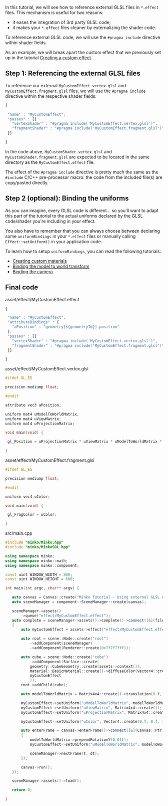 In this tutorial, we will see how to reference external GLSL files in `*.effect` files. This mechanism is useful for two reasons:

-   it eases the integration of 3rd party GLSL code;
-   it makes your `*.effect` files cleaner by externalizing the shader code.

To reference external GLSL code, we will use the `#pragma include` directive within shader fields.

As an example, we will break apart the custom effect that we previously set up in the tutorial [Creating a custom effect](../tutorial/17-Creating_a_custom_effect.md).

Step 1: Referencing the external GLSL files
-------------------------------------------

To reference our external `MyCustomEffect.vertex.glsl` and `MyCustomEffect.fragment.glsl` files, we will use the `#pragma include` directive within the respective shader fields:

```javascript
{

 "name" : "MyCustomEffect",
 "passes" : [{
   "vertexShader" : "#pragma include('MyCustomEffect.vertex.glsl')",
   "fragmentShader" : "#pragma include('MyCustomEffect.fragment.glsl')"
 }]

} 
```


In the code above, `MyCustomShader.vertex.glsl` and `MyCustomShader.fragment.glsl` are expected to be located in the same directory as the `MyCustomEffect.effect` file.

The effect of the `#pragma include` directive is pretty much the same as the `#include` C/C++ pre-processor macro: the code from the included file(s) are copy/pasted directly.

Step 2 (optional): Binding the uniforms
---------------------------------------

As you can imagine, every GLSL code is different... so you'll want to adapt this part of the tutorial to the actual uniforms declared by the GLSL code/shader you're including in your effect.

You also have to remember that you can always choose between declaring some `uniformBindings` in your `*.effect` files or manually calling `Effect::setUniform()` in your application code.

To learn how to setup `uniformBindings`, you can read the following tutorials:

-   [Creating custom materials](../tutorial/18-Creating_custom_materials.md)
-   [Binding the model to world transform](../tutorial/19-Binding_the_model_to_world_transform.md)
-   [Binding the camera](../tutorial/20-Binding_the_camera.md)

Final code
----------

asset/effect/MyCustomEffect.effect 
```javascript
{

 "name" : "MyCustomEffect",
 "attributeBindings" : {
   "aPosition" : "geometry[${geometryId}].position"
 },
 "passes" : [{
   "vertexShader" : "#pragma include('MyCustomEffect.vertex.glsl')",
   "fragmentShader" : "#pragma include('MyCustomEffect.fragment.glsl')"
 }]

} 
```


asset/effect/MyCustomEffect.vertex.glsl 
```c
#ifdef GL_ES

precision mediump float;

#endif

attribute vec3 aPosition;

uniform mat4 uModelToWorldMatrix;
uniform mat4 uViewMatrix;
uniform mat4 uProjectionMatrix;

void main(void) {

 gl_Position = uProjectionMatrix * uViewMatrix * uModelToWorldMatrix * vec4(aPosition, 1.0);

} 
```


asset/effect/MyCustomEffect.fragment.glsl 
```c
#ifdef GL_ES

precision mediump float;

#endif

uniform vec4 uColor;

void main(void) {

 gl_FragColor = uColor;

} 
```


src/main.cpp 
```cpp
#include "minko/Minko.hpp" 
#include "minko/MinkoSDL.hpp"

using namespace minko; 
using namespace minko::math; 
using namespace minko::component;

const uint WINDOW_WIDTH = 800; 
const uint WINDOW_HEIGHT = 600;

int main(int argc, char** argv) {

   auto canvas = Canvas::create("Minko Tutorial - Using external GLSL code in effect files", WINDOW_WIDTH, WINDOW_HEIGHT);
   auto sceneManager = component::SceneManager::create(canvas);

   sceneManager->assets()
       ->queue("effect/MyCustomEffect.effect");
   auto complete = sceneManager->assets()->complete()->connect([&](file::AssetLibrary::Ptr assets)
   {
       auto myCustomEffect = assets->effect("effect/MyCustomEffect.effect");

       auto root = scene::Node::create("root")
           ->addComponent(sceneManager)
           ->addComponent(Renderer::create(0x7f7f7fff));

       auto cube = scene::Node::create("cube")
           ->addComponent(Surface::create(
           geometry::CubeGeometry::create(assets->context()),
           material::BasicMaterial::create()->diffuseColor(Vector4::create(0.f, 0.f, 1.f, 1.f)),
           myCustomEffect
           ));
       root->addChild(cube);

       auto modelToWorldMatrix = Matrix4x4::create()->translation(0.f, 0.f, -5.f);

       myCustomEffect->setUniform("uModelToWorldMatrix", modelToWorldMatrix);
       myCustomEffect->setUniform("uViewMatrix", Matrix4x4::create());
       myCustomEffect->setUniform("uProjectionMatrix", Matrix4x4::create()->perspective((float)PI * 0.25f, (float)WINDOW_WIDTH / (float)WINDOW_HEIGHT, .1f, 1000.f));

       myCustomEffect->setUniform("uColor", Vector4::create(0.f, 0.f, 1.f, 1.f));

       auto enterFrame = canvas->enterFrame()->connect([&](Canvas::Ptr canvas, float t, float dt)
       {
           modelToWorldMatrix->prependRotationY(0.01f);
           myCustomEffect->setUniform("uModelToWorldMatrix", modelToWorldMatrix);

           sceneManager->nextFrame(t, dt);
       });

       canvas->run();
   });

   sceneManager->assets()->load();

   return 0;

} 
```


